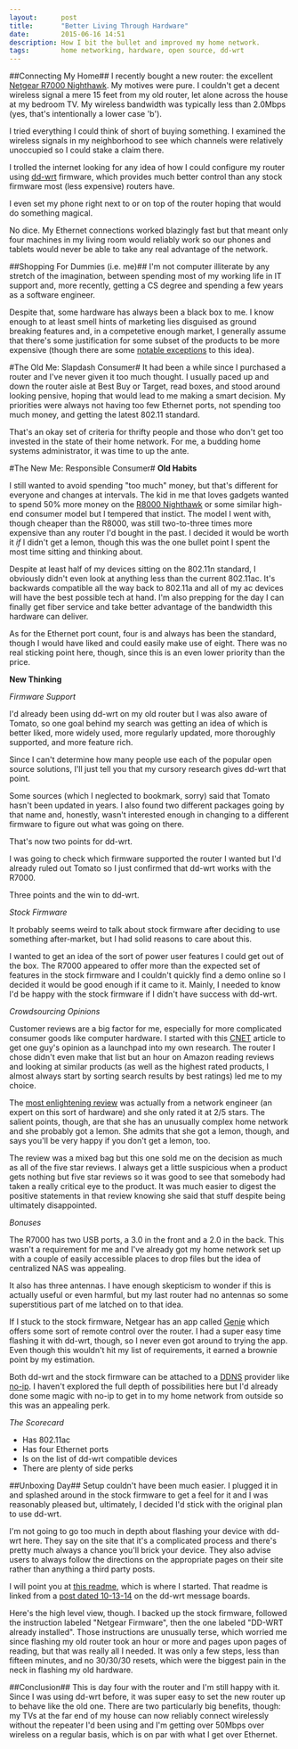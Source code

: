 ```yaml
---
layout:      post
title:       "Better Living Through Hardware"
date:        2015-06-16 14:51
description: How I bit the bullet and improved my home network.
tags:        home networking, hardware, open source, dd-wrt
---
```

##Connecting My Home##
I recently bought a new router: the excellent [Netgear R7000 Nighthawk](http://amzn.to/1JWgGzA). My motives were pure. I couldn't get a decent wireless signal a mere 15 feet from my old router, let alone across the house at my bedroom TV. My wireless bandwidth was typically less than 2.0Mbps (yes, that's intentionally a lower case 'b').

I tried everything I could think of short of buying something. I examined the wireless signals in my neighborhood to see which channels were relatively unoccupied so I could stake a claim there.

I trolled the internet looking for any idea of how I could configure my router using [dd-wrt](www.dd-wrt.com) firmware, which provides much better control than any stock firmware most (less expensive) routers have.

I even set my phone right next to or on top of the router hoping that would do something magical.

No dice. My Ethernet connections worked blazingly fast but that meant only four machines in my living room would reliably work so our phones and tablets would never be able to take any real advantage of the network.

##Shopping For Dummies (i.e. me)##
I'm not computer illiterate by any stretch of the imagination, between spending most of my working life in IT support and, more recently, getting a CS degree and spending a few years as a software engineer.

Despite that, some hardware has always been a black box to me. I know enough to at least smell hints of marketing lies disguised as ground breaking features and, in a competetive enough market, I generally assume that there's some justification for some subset of the products to be more expensive (though there are some [notable exceptions](http://bit.ly/1gqpkut) to this idea).

#The Old Me: Slapdash Consumer#
It had been a while since I purchased a router and I've never given it too much thought. I usually paced up and down the router aisle at Best Buy or Target, read boxes, and stood around looking pensive, hoping that would lead to me making a smart decision. My priorities were always not having too few Ethernet ports, not spending too much money, and getting the latest 802.11 standard.

That's an okay set of criteria for thrifty people and those who don't get too invested in the state of their home network. For me, a budding home systems administrator, it was time to up the ante.

#The New Me: Responsible Consumer#
__Old Habits__

I still wanted to avoid spending "too much" money, but that's different for everyone and changes at intervals. The kid in me that loves gadgets wanted to spend 50% more money on the [R8000 Nighthawk](http://amzn.to/1G1bHce) or some similar high-end consumer model but I tempered that instict. The model I went with, though cheaper than the R8000, was still two-to-three times more expensive than any router I'd bought in the past. I decided it would be worth it _if_ I didn't get a lemon, though this was the one bullet point I spent the most time sitting and thinking about.

Despite at least half of my devices sitting on the 802.11n standard, I obviously didn't even look at anything less than the current 802.11ac. It's backwards compatible all the way back to 802.11a and all of my ac devices will have the best possible tech at hand. I'm also prepping for the day I can finally get fiber service and take better advantage of the bandwidth this hardware can deliver.

As for the Ethernet port count, four is and always has been the standard, though I would have liked and could easily make use of eight. There was no real sticking point here, though, since this is an even lower priority than the price.

__New Thinking__

_Firmware Support_

I'd already been using dd-wrt on my old router but I was also aware of Tomato, so one goal behind my search was getting an idea of which is better liked, more widely used, more regularly updated, more thoroughly supported, and more feature rich.

Since I can't determine how many people use each of the popular open source solutions, I'll just tell you that my cursory research gives dd-wrt that point.

Some sources (which I neglected to bookmark, sorry) said that Tomato hasn't been updated in years. I also found two different packages going by that name and, honestly, wasn't interested enough in changing to a different firmware to figure out what was going on there.

That's now two points for dd-wrt.

I was going to check which firmware supported the router I wanted but I'd already ruled out Tomato so I just confirmed that dd-wrt works with the R7000.

Three points and the win to dd-wrt.

_Stock Firmware_

It probably seems weird to talk about stock firmware after deciding to use something after-market, but I had solid reasons to care about this.

I wanted to get an idea of the sort of power user features I could get out of the box. The R7000 appeared to offer more than the expected set of features in the stock firmware and I couldn't quickly find a demo online so I decided it would be good enough if it came to it. Mainly, I needed to know I'd be happy with the stock firmware if I didn't have success with dd-wrt.

_Crowdsourcing Opinions_

Customer reviews are a big factor for me, especially for more complicated consumer goods like computer hardware. I started with this [CNET](http://cnet.co/1GcrQL1) article to get one guy's opinion as a launchpad into my own research. The router I chose didn't even make that list but an hour on Amazon reading reviews and looking at similar products (as well as the highest rated products, I almost always start by sorting search results by best ratings) led me to my choice.

The [most enlightening review](http://amzn.to/1KWOL3o) was actually from a network engineer (an expert on this sort of hardware) and she only rated it at 2/5 stars. The salient points, though, are that she has an unusually complex home network and she probably got a lemon. She admits that she got a lemon, though, and says you'll be very happy if you don't get a lemon, too.

The review was a mixed bag but this one sold me on the decision as much as all of the five star reviews. I always get a little suspicious when a product gets nothing but five star reviews so it was good to see that somebody had taken a really critical eye to the product. It was much easier to digest the positive statements in that review knowing she said that stuff despite being ultimately disappointed.

_Bonuses_

The R7000 has two USB ports, a 3.0 in the front and a 2.0 in the back. This wasn't a requirement for me and I've already got my home network set up with a couple of easily accessible places to drop files but the idea of centralized NAS was appealing.

It also has three antennas. I have enough skepticism to wonder if this is actually useful or even harmful, but my last router had no antennas so some superstitious part of me latched on to that idea.

If I stuck to the stock firmware, Netgear has an app called [Genie](http://bit.ly/1nmKzep) which offers some sort of remote control over the router. I had a super easy time flashing it with dd-wrt, though, so I never even got around to trying the app. Even though this wouldn't hit my list of requirements, it earned a brownie point by my estimation.

Both dd-wrt and the stock firmware can be attached to a [DDNS](http://bit.ly/1elq0Sk) provider like [no-ip](www.noip.com). I haven't explored the full depth of possibilities here but I'd already done some magic with no-ip to get in to my home network from outside so this was an appealing perk.

_The Scorecard_

- Has 802.11ac
- Has four Ethernet ports
- Is on the list of dd-wrt compatible devices
- There are plenty of side perks

##Unboxing Day##
Setup couldn't have been much easier. I plugged it in and splashed around in the stock firmware to get a feel for it and I was reasonably pleased but, ultimately, I decided I'd stick with the original plan to use dd-wrt.

I'm not going to go too much in depth about flashing your device with dd-wrt here. They say on the site that it's a complicated process and there's pretty much always a chance you'll brick your device. They also advise users to always follow the directions on the appropriate pages on their site rather than anything a third party posts.

I will point you at [this readme](http://bit.ly/1Flbgbd), which is where I started. That readme is linked from a [post dated 10-13-14](http://bit.ly/1N0misA) on the dd-wrt message boards.

Here's the high level view, though. I backed up the stock firmware, followed the instruction labeled "Netgear Firmware", then the one labeled "DD-WRT already installed". Those instructions are unusually terse, which worried me since flashing my old router took an hour or more and pages upon pages of reading, but that was really all I needed. It was only a few steps, less than fifteen minutes, and no 30/30/30 resets, which were the biggest pain in the neck in flashing my old hardware.

##Conclusion##
This is day four with the router and I'm still happy with it. Since I was using dd-wrt before, it was super easy to set the new router up to behave like the old one. There are two particularly big benefits, though: my TVs at the far end of my house can now reliably connect wirelessly without the repeater I'd been using and I'm getting over 50Mbps over wireless on a regular basis, which is on par with what I get over Ethernet.
